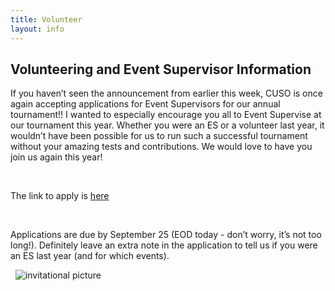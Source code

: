 ```yaml
---
title: Volunteer
layout: info
---
```


## Volunteering and Event Supervisor Information

If you haven’t seen the announcement from earlier this week, CUSO is once again accepting applications for Event Supervisors for our annual tournament!! I wanted to especially encourage you all to Event Supervise at our tournament this year. Whether you were an ES or a volunteer last year, it wouldn’t have been possible for us to run such a successful tournament without your amazing tests and contributions. We would love to have you join us again this year!

&nbsp;

The link to apply is [here](https://forms.gle/3qBt9qefGHnDE78E6)

&nbsp;

Applications are due by September 25 (EOD today - don’t worry, it’s not too long!). Definitely leave an extra note in the application to tell us if you were an ES last year (and for which events).

&nbsp;
![invitational picture](/assets/images/invy.png)
